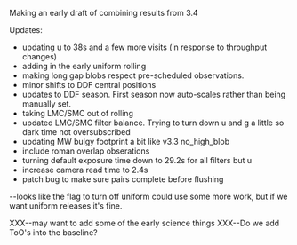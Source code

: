 Making an early draft of combining results from 3.4

Updates:

* updating u to 38s and a few more visits (in response to throughput changes)
* adding in the early uniform rolling
* making long gap blobs respect pre-scheduled observations.
* minor shifts to DDF central positions
* updates to DDF season. First season now auto-scales rather than being manually set.
* taking LMC/SMC out of rolling
* updated LMC/SMC filter balance. Trying to turn down u and g a little so dark time not oversubscribed
* updating MW bulgy footprint a bit like v3.3 no_high_blob
* include roman overlap obserations
* turning default exposure time down to 29.2s for all filters but u
* increase camera read time to 2.4s
* patch bug to make sure pairs complete before flushing


--looks like the flag to turn off uniform could use some more work, but if we want uniform releases it's fine.

XXX--may want to add some of the early science things
XXX--Do we add ToO's into the baseline?


